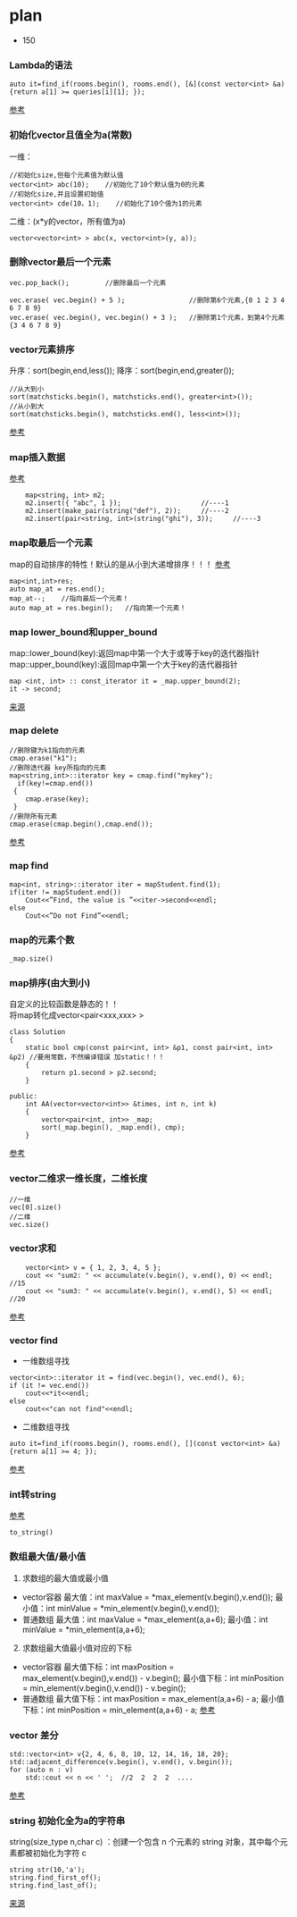 # plan
* 150

### Lambda的语法
```
auto it=find_if(rooms.begin(), rooms.end(), [&](const vector<int> &a) {return a[1] >= queries[i][1]; });
```
[参考](https://blog.csdn.net/huangshanchun/article/details/47155859)

### 初始化vector且值全为a(常数)
一维：
```
//初始化size,但每个元素值为默认值
vector<int> abc(10);    //初始化了10个默认值为0的元素
//初始化size,并且设置初始值
vector<int> cde(10，1);    //初始化了10个值为1的元素
```
二维：(x*y的vector，所有值为a)
```
vector<vector<int> > abc(x, vector<int>(y, a));
```

### 删除vector最后一个元素
```
vec.pop_back();         //删除最后一个元素

vec.erase( vec.begin() + 5 );                //删除第6个元素,{0 1 2 3 4 6 7 8 9}
vec.erase( vec.begin(), vec.begin() + 3 );   //删除第1个元素，到第4个元素 {3 4 6 7 8 9}
```

### vector元素排序
升序：sort(begin,end,less<data-type>());
降序：sort(begin,end,greater<data-type>());
```
//从大到小
sort(matchsticks.begin(), matchsticks.end(), greater<int>());
//从小到大
sort(matchsticks.begin(), matchsticks.end(), less<int>());
```
[参考](https://blog.csdn.net/wlzx1993/article/details/82425813)

### map插入数据
[参考](https://blog.csdn.net/Leo_csdn_/article/details/86589904)
```
    map<string, int> m2;
    m2.insert({ "abc", 1 });                    //----1
    m2.insert(make_pair(string("def"), 2));     //----2
    m2.insert(pair<string, int>(string("ghi"), 3));     //----3
```

### map取最后一个元素
map的自动排序的特性！默认的是从小到大递增排序！！！
[参考](https://blog.csdn.net/Fly_as_tadpole/article/details/82748798)
```
map<int,int>res;
auto map_at = res.end(); 
map_at--;    //指向最后一个元素！
auto map_at = res.begin();   //指向第一个元素！
```

### map lower_bound和upper_bound
map::lower_bound(key):返回map中第一个大于或等于key的迭代器指针
map::upper_bound(key):返回map中第一个大于key的迭代器指针
```
map <int, int> :: const_iterator it = _map.upper_bound(2);
it -> second;
```
[来源](https://www.cnblogs.com/billin/archive/2011/09/01/2162102.html)

### map delete
```
//删除键为k1指向的元素
cmap.erase("k1");
//删除迭代器 key所指向的元素
map<string,int>::iterator key = cmap.find("mykey");
  if(key!=cmap.end())
 {
	cmap.erase(key);
 }
//删除所有元素
cmap.erase(cmap.begin(),cmap.end());
```
[参考](https://blog.csdn.net/zvall/article/details/52267007)

### map find
```
map<int, string>::iterator iter = mapStudent.find(1);
if(iter != mapStudent.end())
    Cout<<”Find, the value is ”<<iter->second<<endl;
else
    Cout<<”Do not Find”<<endl;
```

### map的元素个数
```
_map.size()
```

### map排序(由大到小)
自定义的比较函数是静态的！！  
将map转化成vector<pair<xxx,xxx> >
```
class Solution
{
    static bool cmp(const pair<int, int> &p1, const pair<int, int> &p2) //要用常数，不然编译错误 加static！！！
    {
        return p1.second > p2.second;
    }

public:
    int AA(vector<vector<int>> &times, int n, int k)
    {
        vector<pair<int, int>> _map;
        sort(_map.begin(), _map.end(), cmp);
    }
```
[参考](https://blog.csdn.net/qq_31217423/article/details/76375336)

### vector二维求一维长度，二维长度
```
//一维
vec[0].size()
//二维
vec.size()
```

### vector求和
```
    vector<int> v = { 1, 2, 3, 4, 5 };
    cout << "sum2: " << accumulate(v.begin(), v.end(), 0) << endl; //15
    cout << "sum3: " << accumulate(v.begin(), v.end(), 5) << endl;  //20
```
[参考](https://blog.csdn.net/qq_22186119/article/details/104995831)

### vector find
* 一维数组寻找
```
vector<int>::iterator it = find(vec.begin(), vec.end(), 6);
if (it != vec.end())
    cout<<*it<<endl;
else
    cout<<"can not find"<<endl;
```
* 二维数组寻找
```
auto it=find_if(rooms.begin(), rooms.end(), [](const vector<int> &a) {return a[1] >= 4; });
```
[参考](https://www.cnblogs.com/heyonggang/p/3241789.html)

### int转string
[参考](https://blog.csdn.net/chavo0/article/details/51038397)
```
to_string()
```

### 数组最大值/最小值
1. 求数组的最大值或最小值
* vector容器
最大值：int maxValue = *max_element(v.begin(),v.end()); 
最小值：int minValue = *min_element(v.begin(),v.end());
* 普通数组
最大值：int maxValue = *max_element(a,a+6); 
最小值：int minValue = *min_element(a,a+6);
2. 求数组最大值最小值对应的下标
* vector容器
最大值下标：int maxPosition = max_element(v.begin(),v.end()) - v.begin(); 
最小值下标：int minPosition = min_element(v.begin(),v.end()) - v.begin();
* 普通数组
最大值下标：int maxPosition = max_element(a,a+6) - a; 
最小值下标：int minPosition = min_element(a,a+6) - a;
[参考](https://www.cnblogs.com/Tang-tangt/p/9352093.html)

### vector 差分
```
std::vector<int> v{2, 4, 6, 8, 10, 12, 14, 16, 18, 20};
std::adjacent_difference(v.begin(), v.end(), v.begin());
for (auto n : v)
    std::cout << n << ' ';  //2  2  2  2  ....
```
[参考](https://blog.csdn.net/zhangxiao93/article/details/75822424)

### string 初始化全为a的字符串
string(size_type n,char c) ：创建一个包含 n 个元素的 string 对象，其中每个元素都被初始化为字符 c
```
string str(10,'a');
string.find_first_of();
string.find_last_of();
```
[来源](https://www.cnblogs.com/tongye/p/10760154.html)